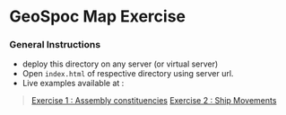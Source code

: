 # GeoSpoc Map Exercise

### General Instructions
 - deploy this directory on any server (or virtual server)
 - Open `index.html` of respective directory using server url.
 - Live examples available at :
 > [Exercise 1 : Assembly constituencies](http://projects.apaleja.me/geospoc/exercise_1/)
 > [Exercise 2 : Ship Movements](http://projects.apaleja.me/geospoc/exercise_2/)
